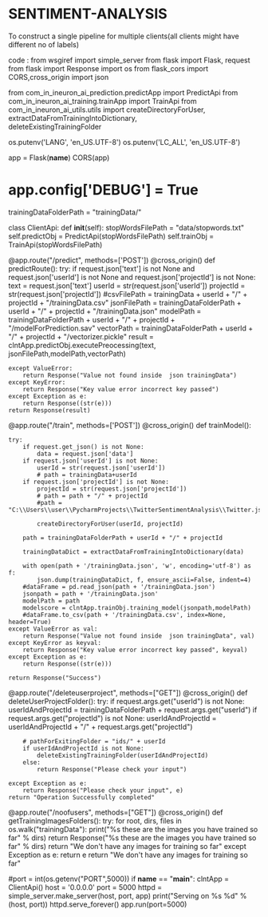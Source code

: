 # SENTIMENT-ANALYSIS
To construct a single pipeline for multiple clients(all clients might have different no of labels) 

code :
from wsgiref import simple_server
from flask import Flask, request
from flask import Response
import os
from flask_cors import CORS,cross_origin
import json

from com_in_ineuron_ai_prediction.predictApp import PredictApi
from com_in_ineuron_ai_training.trainApp import TrainApi
from com_in_ineuron_ai_utils.utils import createDirectoryForUser, extractDataFromTrainingIntoDictionary, \
    deleteExistingTrainingFolder

os.putenv('LANG', 'en_US.UTF-8')
os.putenv('LC_ALL', 'en_US.UTF-8')

app = Flask(__name__)
CORS(app)
# app.config['DEBUG'] = True

trainingDataFolderPath = "trainingData/"


class ClientApi:
    def __init__(self):
        stopWordsFilePath = "data/stopwords.txt"
        self.predictObj = PredictApi(stopWordsFilePath)
        self.trainObj = TrainApi(stopWordsFilePath)


@app.route("/predict", methods=['POST'])
@cross_origin()
def predictRoute():
    try:
        if request.json['text'] is not None and request.json['userId'] is not None and request.json['projectId'] is not None:
            text = request.json['text']
            userId = str(request.json['userId'])
            projectId = str(request.json['projectId'])
            #csvFilePath = trainingData + userId + "/" + projectId + "/trainingData.csv"
            jsonFilePath = trainingDataFolderPath + userId + "/" + projectId + "/trainingData.json"
            modelPath = trainingDataFolderPath + userId + "/" + projectId + "/modelForPrediction.sav"
            vectorPath = trainingDataFolderPath + userId + "/" + projectId + "/vectorizer.pickle"
            result = clntApp.predictObj.executePreocessing(text, jsonFilePath,modelPath,vectorPath)


    except ValueError:
        return Response("Value not found inside  json trainingData")
    except KeyError:
        return Response("Key value error incorrect key passed")
    except Exception as e:
        return Response((str(e)))
    return Response(result)


@app.route("/train", methods=['POST'])
@cross_origin()
def trainModel():

    try:
        if request.get_json() is not None:
            data = request.json['data']
        if request.json['userId'] is not None:
            userId = str(request.json['userId'])
            # path = trainingData+userId
        if request.json['projectId'] is not None:
            projectId = str(request.json['projectId'])
            # path = path + "/" + projectId
            #path = "C:\\Users\\user\\PycharmProjects\\TwitterSentimentAnalysis\\Twitter.json"

            createDirectoryForUser(userId, projectId)

        path = trainingDataFolderPath + userId + "/" + projectId

        trainingDataDict = extractDataFromTrainingIntoDictionary(data)

        with open(path + '/trainingData.json', 'w', encoding='utf-8') as f:
            json.dump(trainingDataDict, f, ensure_ascii=False, indent=4)
        #dataFrame = pd.read_json(path + '/trainingData.json')
        jsonpath = path + '/trainingData.json'
        modelPath = path
        modelscore = clntApp.trainObj.training_model(jsonpath,modelPath)
        #dataFrame.to_csv(path + '/trainingData.csv', index=None, header=True)
    except ValueError as val:
        return Response("Value not found inside  json trainingData", val)
    except KeyError as keyval:
        return Response("Key value error incorrect key passed", keyval)
    except Exception as e:
        return Response((str(e)))

    return Response("Success")


@app.route("/deleteuserproject", methods=["GET"])
@cross_origin()
def deleteUserProjectFolder():
    try:
        if request.args.get("userId") is not None:
            userIdAndProjectId = trainingDataFolderPath + request.args.get("userId")
        if request.args.get("projectId") is not None:
            userIdAndProjectId = userIdAndProjectId + "/" + request.args.get("projectId")

        # pathForExitingFolder = "ids/" + userId
        if userIdAndProjectId is not None:
            deleteExistingTrainingFolder(userIdAndProjectId)
        else:
            return Response("Please check your input")

    except Exception as e:
        return Response("Please check your input", e)
    return "Operation Successfully completed"


@app.route("/noofusers", methods=["GET"])
@cross_origin()
def getTrainingImagesFolders():
    try:
        for root, dirs, files in os.walk("trainingData"):
            print("%s these are the images you have trained so far" % dirs)
            return Response("%s these are the images you have trained so far" % dirs)
        return "We don't have any images for training so far"
    except Exception as e:
        return e
    return "We don't have any images for training so far"


#port = int(os.getenv("PORT",5000))
if __name__ == "__main__":
    clntApp = ClientApi()
    host = '0.0.0.0'
    port = 5000
    httpd = simple_server.make_server(host, port, app)
    print("Serving on %s %d" % (host, port))
    httpd.serve_forever()
app.run(port=5000)

